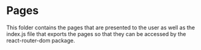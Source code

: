 # Pages

This folder contains the pages that are presented to the user as well as the index.js file that exports the pages so that they can be accessed by the react-router-dom package.